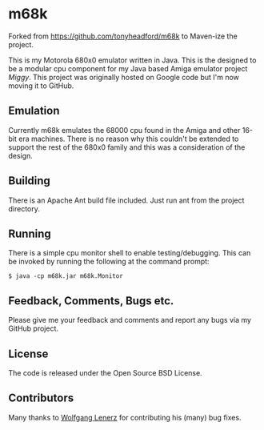 m68k
====

Forked from https://github.com/tonyheadford/m68k to Maven-ize the project.

This is my Motorola 680x0 emulator written in Java. This is the designed to be a modular cpu component for my Java based Amiga emulator project *Miggy*.  This project was originally hosted on Google code but I'm now moving it to GitHub.

Emulation
---------

Currently m68k emulates the 68000 cpu found in the Amiga and other 16-bit era machines. There is no reason why this couldn't be extended to support the rest of the 680x0 family and this was a consideration of the design.

Building
--------

There is an Apache Ant build file included.  Just run ant from the project directory.


Running
-------

There is a simple cpu monitor shell to enable testing/debugging. This can be invoked by running the following at the command prompt:

	$ java -cp m68k.jar m68k.Monitor


Feedback, Comments, Bugs etc.
-----------------------------

Please give me your feedback and comments and report any bugs via my GitHub project.


License
-------
The code is released under the Open Source BSD License.


Contributors
------------
Many thanks to [Wolfgang Lenerz](https://github.com/flockermush) for contributing his (many) bug fixes.
